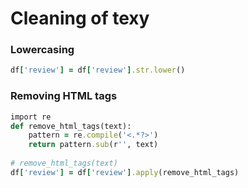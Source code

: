 # Cleaning of texy

### Lowercasing
```ruby
df['review'] = df['review'].str.lower()
```

### Removing HTML tags
```ruby
import re
def remove_html_tags(text):
    pattern = re.compile('<.*?>')
    return pattern.sub(r'', text)
    
# remove_html_tags(text)    
df['review'] = df['review'].apply(remove_html_tags)
```
